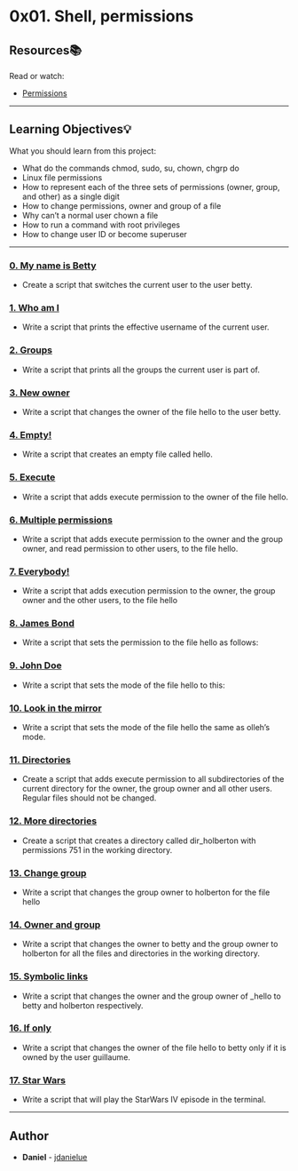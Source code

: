# 0x01. Shell, permissions

## Resources:books:
Read or watch:
* [Permissions](https://intranet.hbtn.io/rltoken/5uUsOHrMbVBOpZFteNyBLg)

---
## Learning Objectives:bulb:
What you should learn from this project:

* What do the commands chmod, sudo, su, chown, chgrp do
* Linux file permissions
* How to represent each of the three sets of permissions (owner, group, and other) as a single digit
* How to change permissions, owner and group of a file
* Why can’t a normal user chown a file
* How to run a command with root privileges
* How to change user ID or become superuser

---

### [0. My name is Betty](./0-iam_betty)
* Create a script that switches the current user to the user betty.


### [1. Who am I](./1-who_am_i)
* Write a script that prints the effective username of the current user.


### [2. Groups](./2-groups)
* Write a script that prints all the groups the current user is part of.


### [3. New owner](./3-new_owner )
* Write a script that changes the owner of the file hello to the user betty.


### [4. Empty!](./4-empty)
* Write a script that creates an empty file called hello.


### [5. Execute](./5-execute)
* Write a script that adds execute permission to the owner of the file hello.


### [6. Multiple permissions](./6-multiple_permissions)
* Write a script that adds execute permission to the owner and the group owner, and read permission to other users, to the file hello.


### [7. Everybody!](./7-everybody)
* Write a script that adds execution permission to the owner, the group owner and the other users, to the file hello


### [8. James Bond](./8-James_Bond)
* Write a script that sets the permission to the file hello as follows:


### [9. John Doe](./9-John_Doe)
* Write a script that sets the mode of the file hello to this:


### [10. Look in the mirror](./10-mirror_permissions)
* Write a script that sets the mode of the file hello the same as olleh’s mode.


### [11. Directories](./11-directories_permissions)
* Create a script that adds execute permission to all subdirectories of the current directory for  the owner, the group owner and all other users. Regular files should not be changed.


### [12. More directories](./12-directory_permissions)
* Create a script that creates a directory called dir_holberton with permissions 751 in the working directory.


### [13. Change group](./13-change_group)
* Write a script that changes the group owner to holberton for the file hello


### [14. Owner and group](./14-change_owner_and_group)
* Write a script that changes the owner to betty and the group owner to holberton for all the files and directories in the working directory.


### [15. Symbolic links](./15-symbolic_link_permissions)
* Write a script that changes the owner and the group owner of _hello to betty and holberton respectively.


### [16. If only](./16-if_only )
* Write a script that changes the owner of the file hello to betty only if it is owned by the user guillaume.


### [17. Star Wars](./100-Star_Wars)
* Write a script that will play the StarWars IV episode in the terminal.

---

## Author
* **Daniel** - [jdanielue](https://github.com/jdanielue)